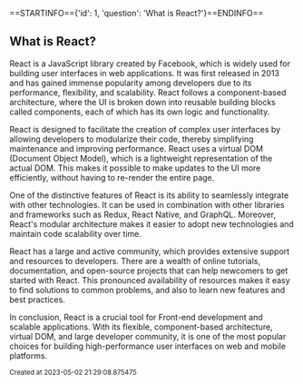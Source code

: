 ==STARTINFO=={'id': 1, 'question': 'What is React?'}==ENDINFO==
## What is React?

React is a JavaScript library created by Facebook, which is widely used for building user interfaces in web applications. It was first released in 2013 and has gained immense popularity among developers due to its performance, flexibility, and scalability. React follows a component-based architecture, where the UI is broken down into reusable building blocks called components, each of which has its own logic and functionality.

React is designed to facilitate the creation of complex user interfaces by allowing developers to modularize their code, thereby simplifying maintenance and improving performance. React uses a virtual DOM (Document Object Model), which is a lightweight representation of the actual DOM. This makes it possible to make updates to the UI more efficiently, without having to re-render the entire page.

One of the distinctive features of React is its ability to seamlessly integrate with other technologies. It can be used in combination with other libraries and frameworks such as Redux, React Native, and GraphQL. Moreover, React's modular architecture makes it easier to adopt new technologies and maintain code scalability over time.

React has a large and active community, which provides extensive support and resources to developers. There are a wealth of online tutorials, documentation, and open-source projects that can help newcomers to get started with React. This pronounced availability of resources makes it easy to find solutions to common problems, and also to learn new features and best practices.

In conclusion, React is a crucial tool for Front-end development and scalable applications. With its flexible, component-based architecture, virtual DOM, and large developer community, it is one of the most popular choices for building high-performance user interfaces on web and mobile platforms.

<small>Created at 2023-05-02 21:29:08.875475</small>
